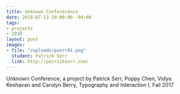 ```yaml
---
title: Unknown Confererence
date: 2018-07-13 20:00:00 -04:00
tags:
- projects
- 2018
layout: post
images:
- file: "/uploads/pserr01.png"
  student: Patrick Serr
  link: http://patrickserr.com/
---
```


Unknown Conference, a project by Patrick Serr, Poppy Chen, Vidya Keshavan and Carolyn Berry, Typography and Interaction I, Fall 2017
